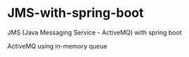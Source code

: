 # JMS-with-spring-boot
JMS (Java Messaging Service - ActiveMQ) with spring boot

ActiveMQ using in-memory queue
